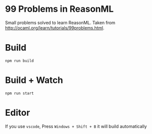 # 99 Problems in ReasonML

Small problems solved to learn ReasonML.
Taken from http://ocaml.org/learn/tutorials/99problems.html.

# Build
```
npm run build
```

# Build + Watch

```
npm run start
```


# Editor
If you use `vscode`, Press `Windows + Shift + B` it will build automatically
